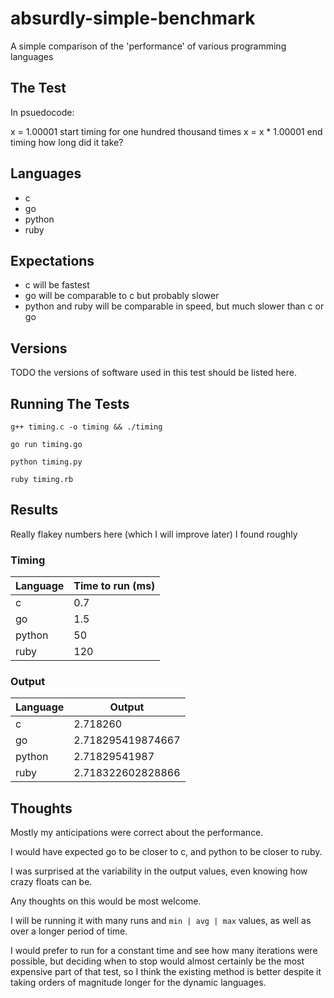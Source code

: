 absurdly-simple-benchmark
=========================

A simple comparison of the 'performance' of various programming languages

The Test
---

In psuedocode:

x = 1.00001
start timing
for one hundred thousand times
    x = x * 1.00001
end timing
how long did it take?

Languages
---

* c
* go
* python
* ruby

Expectations
---

* c will be fastest
* go will be comparable to c but probably slower
* python and ruby will be comparable in speed, but much slower than c or go

Versions
---

TODO the versions of software used in this test should be listed here.

Running The Tests
---

`g++ timing.c -o timing && ./timing`

`go run timing.go`

`python timing.py`

`ruby timing.rb`

Results
---

Really flakey numbers here (which I will improve later) I found roughly

### Timing
| Language  | Time to run (ms) |
| ----------| ------------|
| c         |       0.7 |
| go | 1.5 |
| python | 50 |
| ruby | 120 |

### Output
| Language | Output |
|--------- |--------|
| c        | 2.718260 |
| go | 2.718295419874667 |
| python | 2.71829541987 |
| ruby | 2.718322602828866 |

Thoughts
---

Mostly my anticipations were correct about the performance.

I would have expected go to be closer to c, and python to be closer to ruby.

I was surprised at the variability in the output values, even knowing how crazy floats can be.

Any thoughts on this would be most welcome.

I will be running it with many runs and `min | avg | max` values, as well as over a longer period of time.

I would prefer to run for a constant time and see how many iterations were possible, but deciding when to stop would almost certainly be the most expensive part of that test, so I think the existing method is better despite it taking orders of magnitude longer for the dynamic languages.
